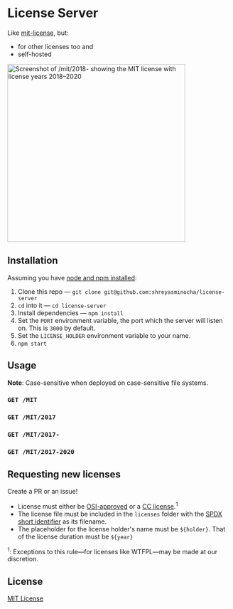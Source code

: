 # License Server

Like [mit-license](https://github.com/remy/mit-license), but:

-   for other licenses too and
-   self-hosted

<img src="https://coinsh.red/u/2a95c80c-f8c1-4e62-b5bd-28896b7cbf7d.jpg" alt="Screenshot of /mit/2018- showing the MIT license with license years 2018–2020" width="400"/>

## Installation

Assuming you have [node and npm installed](https://nodejs.org/en):

1. Clone this repo — `git clone git@github.com:shreyasminocha/license-server`
2. `cd` into it — `cd license-server`
3. Install dependencies — `npm install`
4. Set the `PORT` environment variable, the port which the server will listen on. This is `3000` by default.
5. Set the `LICENSE_HOLDER` environment variable to your name.
6. `npm start`

## Usage

**Note**: Case-sensitive when deployed on case-sensitive file systems.

### `GET /MIT`

### `GET /MIT/2017`

### `GET /MIT/2017-`

### `GET /MIT/2017-2020`

## Requesting new licenses

Create a PR or an issue!

-   License must either be [OSI-approved](https://opensource.org/licenses/alphabetical) or a [CC license](https://creativecommons.org/licenses/).<sup>1</sup>
-   The license file must be included in the `licenses` folder with the [SPDX short identifier](https://spdx.org/using-spdx-license-identifier) as its filename.
-   The placeholder for the license holder's name must be `${holder}`. That of the license duration must be `${year}`

<sup>1</sup>: Exceptions to this rule—for licenses like WTFPL—may be made at our discretion.

## License

[MIT License](https://shreyas.mit-license.org)
